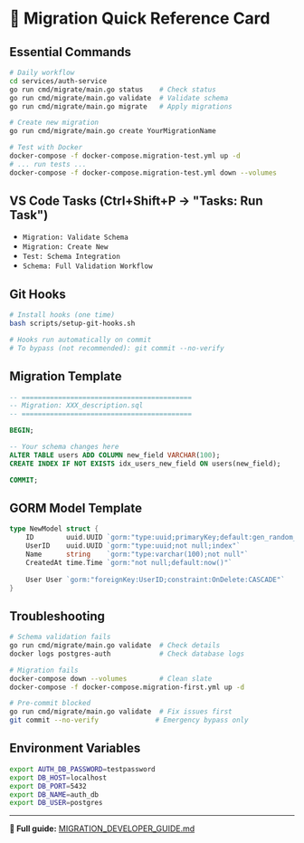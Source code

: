 # 🚀 Migration Quick Reference Card

## **Essential Commands**

```bash
# Daily workflow
cd services/auth-service
go run cmd/migrate/main.go status    # Check status
go run cmd/migrate/main.go validate  # Validate schema
go run cmd/migrate/main.go migrate   # Apply migrations

# Create new migration
go run cmd/migrate/main.go create YourMigrationName

# Test with Docker
docker-compose -f docker-compose.migration-test.yml up -d
# ... run tests ...
docker-compose -f docker-compose.migration-test.yml down --volumes
```

## **VS Code Tasks** (Ctrl+Shift+P → "Tasks: Run Task")
- `Migration: Validate Schema`
- `Migration: Create New`
- `Test: Schema Integration`
- `Schema: Full Validation Workflow`

## **Git Hooks**
```bash
# Install hooks (one time)
bash scripts/setup-git-hooks.sh

# Hooks run automatically on commit
# To bypass (not recommended): git commit --no-verify
```

## **Migration Template**
```sql
-- ==========================================
-- Migration: XXX_description.sql
-- ==========================================

BEGIN;

-- Your schema changes here
ALTER TABLE users ADD COLUMN new_field VARCHAR(100);
CREATE INDEX IF NOT EXISTS idx_users_new_field ON users(new_field);

COMMIT;
```

## **GORM Model Template**
```go
type NewModel struct {
    ID        uuid.UUID `gorm:"type:uuid;primaryKey;default:gen_random_uuid()"`
    UserID    uuid.UUID `gorm:"type:uuid;not null;index"`
    Name      string    `gorm:"type:varchar(100);not null"`
    CreatedAt time.Time `gorm:"not null;default:now()"`
    
    User User `gorm:"foreignKey:UserID;constraint:OnDelete:CASCADE"`
}
```

## **Troubleshooting**
```bash
# Schema validation fails
go run cmd/migrate/main.go validate  # Check details
docker logs postgres-auth            # Check database logs

# Migration fails
docker-compose down --volumes        # Clean slate
docker-compose -f docker-compose.migration-first.yml up -d

# Pre-commit blocked
go run cmd/migrate/main.go validate  # Fix issues first
git commit --no-verify              # Emergency bypass only
```

## **Environment Variables**
```bash
export AUTH_DB_PASSWORD=testpassword
export DB_HOST=localhost
export DB_PORT=5432
export DB_NAME=auth_db
export DB_USER=postgres
```

---
**📖 Full guide:** [MIGRATION_DEVELOPER_GUIDE.md](./MIGRATION_DEVELOPER_GUIDE.md)